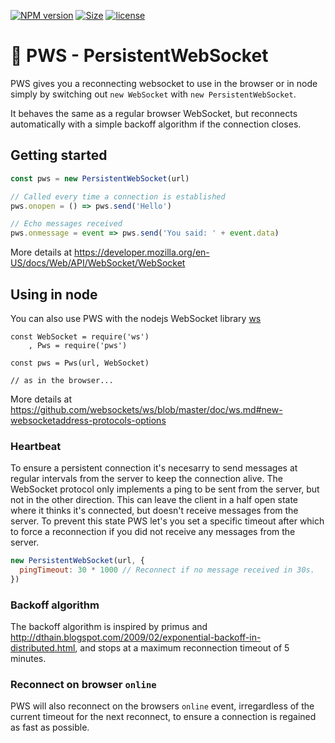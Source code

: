 [![NPM version](https://img.shields.io/npm/v/pws.svg)](https://www.npmjs.com/package/pws)
[![Size](https://img.shields.io/bundlephobia/minzip/pws.svg)]()
[![license](https://img.shields.io/github/license/porsager/pws.svg)]()

# 🤝 PWS - PersistentWebSocket

PWS gives you a reconnecting websocket to use in the browser or in node simply by switching out `new WebSocket` with `new PersistentWebSocket`.

It behaves the same as a regular browser WebSocket, but reconnects automatically with a simple backoff algorithm if the connection closes.

## Getting started
```js
const pws = new PersistentWebSocket(url)

// Called every time a connection is established
pws.onopen = () => pws.send('Hello')

// Echo messages received
pws.onmessage = event => pws.send('You said: ' + event.data)
```

More details at https://developer.mozilla.org/en-US/docs/Web/API/WebSocket/WebSocket

## Using in node

You can also use PWS with the nodejs WebSocket library [ws](https://github.com/websockets/ws)

```
const WebSocket = require('ws')
    , Pws = require('pws')

const pws = Pws(url, WebSocket)

// as in the browser...
```

More details at https://github.com/websockets/ws/blob/master/doc/ws.md#new-websocketaddress-protocols-options


### Heartbeat

To ensure a persistent connection it's necesarry to send messages at regular intervals from the server to keep the connection alive. The WebSocket protocol only implements a ping to be sent from the server, but not in the other direction. This can leave the client in a half open state where it thinks it's connected, but doesn't receive messages from the server.
To prevent this state PWS let's you set a specific timeout after which to force a reconnection if you did not receive any messages from the server.

```js
new PersistentWebSocket(url, {
  pingTimeout: 30 * 1000 // Reconnect if no message received in 30s.
})
```

### Backoff algorithm

The backoff algorithm is inspired by primus and  http://dthain.blogspot.com/2009/02/exponential-backoff-in-distributed.html, and stops at a maximum reconnection timeout of 5 minutes.

### Reconnect on browser `online`

PWS will also reconnect on the browsers `online` event, irregardless of the current timeout for the next reconnect, to ensure a connection is regained as fast as possible.
